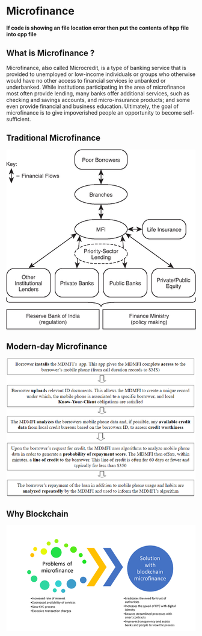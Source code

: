 # Microfinance #

**If code is showing an file location error then put the contents of
hpp file into cpp file**

## What is Microfinance ? ##

Microfinance, also called Microcredit​, is a type of banking service that is provided to unemployed or low-income individuals or groups who otherwise would have no other access to financial services ie unbanked or underbanked. While institutions participating in the area of microfinance most often provide lending, many banks offer additional services, such as checking and savings accounts, and micro-insurance products; and some even provide financial and business education. Ultimately, the goal of microfinance is to give impoverished people an opportunity to become self-sufficient.

## Traditional Microfinance ##

![](traditional_microfinance.jpg)

## Modern-day Microfinance ##

![](modernday_microfinance.PNG)

## Why Blockchain ##

![](microfinance.png)

